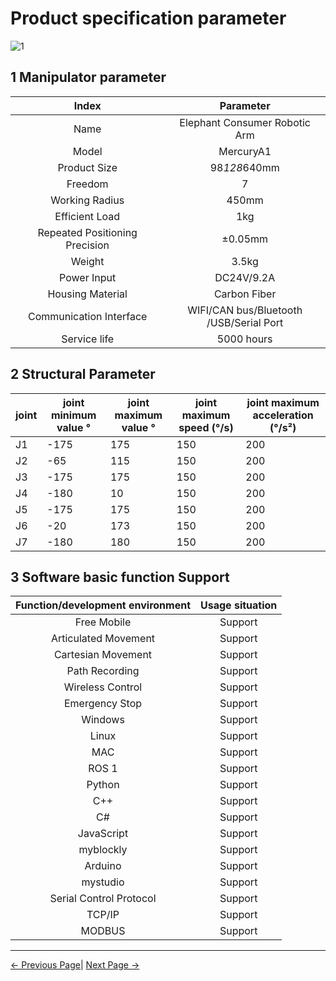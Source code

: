 # Product specification parameter

![1](../../resources/8-FilesDownload/2-serialproduct/1.jpg)

## 1 Manipulator parameter

| Index                          | Parameter                                    |
|:------------------------------:|:--------------------------------------------:|
| Name                           | Elephant Consumer Robotic Arm                |
| Model                          | MercuryA1                                    |
| Product Size                   | 98*128*640mm                                 |
| Freedom                        | 7                                            |
| Working Radius                 | 450mm                                        |
| Efficient Load                 | 1kg                                          |
| Repeated Positioning Precision | ±0.05mm                                      |
| Weight                         | 3.5kg                                        |
| Power Input                    | DC24V/9.2A                                   |
| Housing Material               | Carbon Fiber                                 |
| Communication Interface        | WIFI/CAN bus/Bluetooth <br> /USB/Serial Port |
| Service life                   | 5000 hours                                   |

## 2 Structural Parameter

| joint | joint minimum value ° | joint maximum value ° | joint maximum speed (°/s) | joint maximum acceleration (°/s²) |
|------|--------|--------|----------------|-------------------|
| J1   | -175   | 175    | 150            | 200               |
| J2   | -65    | 115    | 150            | 200                |
| J3   | -175   | 175    | 150            | 200              |
| J4   | -180   | 10     | 150            | 200               |
| J5   | -175   | 175    | 150                | 200                  |
| J6   | -20    | 173    | 150                | 200                  |
| J7   | -180    | 180    | 150                | 200                  |

## 3 Software basic function Support

| Function/development environment | Usage situation |
|:--------------------------------:|:---------------:|
| Free Mobile                      | Support         |
| Articulated Movement             | Support         |
| Cartesian Movement               | Support         |
| Path Recording                   | Support         |
| Wireless Control                 | Support         |
| Emergency Stop                   | Support         |
| Windows                          | Support         |
| Linux                            | Support         |
| MAC                              | Support         |
| ROS 1                            | Support         |
| Python                           | Support         |
| C++                              | Support         |
| C#                               | Support         |
| JavaScript                       | Support         |
| myblockly                        | Support         |
| Arduino                          | Support         |
| mystudio                         | Support         |
| Serial Control Protocol          | Support         |
| TCP/IP                           | Support         |
| MODBUS                           | Support         |

 ---

[← Previous Page](../1-ProductIntroduction\README.md)| [Next Page →](../2-ProductFeature/2.2-ControlCoreParameter.md)